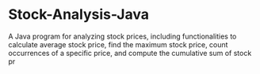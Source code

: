 # Stock-Analysis-Java
A Java program for analyzing stock prices, including functionalities to calculate average stock price, find the maximum stock price, count occurrences of a specific price, and compute the cumulative sum of stock pr
